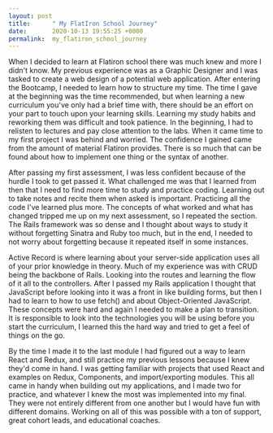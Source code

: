 ```yaml
---
layout: post
title:      " My FlatIron School Journey"
date:       2020-10-13 19:55:25 +0000
permalink:  my_flatiron_school_journey
---
```



When I decided to learn at Flatiron school there was much knew and more I didn't know. My previous experience was as a Graphic Designer and I was tasked to create a web design of a potential web application. After entering the Bootcamp, I needed to learn how to structure my time. The time I gave at the beginning was the time recommended, but when learning a new curriculum you've only had a brief time with, there should be an effort on your part to touch upon your learning skills. Learning my study habits and reworking them was difficult and took patience. In the beginning, I had to relisten to lectures and pay close attention to the labs. When it came time to my first project I was behind and worried. The confidence I gained came from the amount of material Flatiron provides. There is so much that can be found about how to implement one thing or the syntax of another.

After passing my first assessment, I was less confident because of the hurdle I took to get passed it. What challenged me was that I learned from then that I need to find more time to study and practice coding. Learning out to take notes and recite them when asked is important. Practicing all the code I've learned plus more. The concepts of what worked and what has changed tripped me up on my next assessment, so I repeated the section. The Rails framework was so dense and I thought about ways to study it without forgetting Sinatra and Ruby too much, but in the end, I needed to not worry about forgetting because it repeated itself in some instances. 

Active Record is where learning about your server-side application uses all of your prior knowledge in theory. Much of my experience was with CRUD being the backbone of Rails. Looking into the routes and learning the flow of it all to the controllers. After I passed my Rails application I thought that JavaScript before looking into it was a front in like building forms, but then I had to learn to how to use fetch() and about Object-Oriented JavaScript. These concepts were hard and again I needed to make a plan to transition. It is responsible to look into the technologies you will be using before you start the curriculum, I learned this the hard way and tried to get a feel of things on the go. 

By the time I made it to the last module I had figured out a way to learn React and Redux, and still practice my previous lessons because I knew they'd come in hand. I was getting familiar with projects that used React and examples on Redux, Components, and import/exporting modules. This all came in handy when building out my applications, and I made two for practice, and whatever I knew the most was implemented into my final. They were not entirely different from one another but I would have fun with different domains. Working on all of this was possible with a ton of support, great cohort leads, and educational coaches. 


